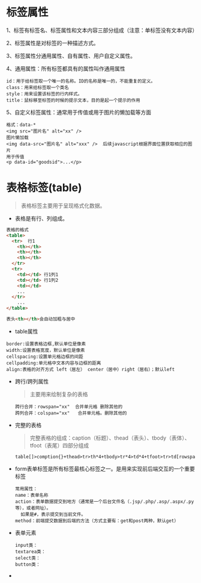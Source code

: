 # 标签属性

1、标签有标签名、标签属性和文本内容三部分组成（注意：单标签没有文本内容）

2、标签属性是对标签的一种描述方式。

3、标签属性分通用属性、自有属性、用户自定义属性。

4、通用属性：所有标签都具有的属性叫作通用属性

```
id：用于给标签取一个唯一的名称。ID的名称是唯一的，不能重复的定义。
class：用来给标签取一个类名
style：用来设置该标签的行内样式。
title：鼠标移至标签的时候的提示文本，目的是起一个提示的作用
```

5、自定义标签属性：通常用于传值或用于图片的懒加载等方面

```
格式：data-* 
<img src="图片名" alt="xx" />
图片懒加载
<img data-src="图片名" alt="xxx" />  后续javascript根据界面位置获取相应的图片
用于传值
<p data-id="goodsid">...</p>
```

# 表格标签(table)

> 表格标签主要用于呈现格式化数据。

- 表格是有行、列组成。

```html
表格的格式
<table>
  <tr>	行1
    <th></th>
    <th></th>
    <th></th>
  </tr>
  <tr>
  	<td></td> 行1列1 
    <td></td> 行1列2
    <td></td>
    ...
  </tr>
	...
</table>

表头<th></th>会自动加粗与居中
```

- table属性

```
border:设置表格边框,默认单位是像素
width:设置表格宽度，默认单位是像素
cellspacing:设置单元格边框的间距
cellpadding:单元格中文本内容与边框的距离
align:表格的对齐方式 left（居左） center（居中）right（居右）；默认left
```

- 跨行/跨列属性

  > 主要用来绘制复杂的表格

  ```
  跨行合并：rowspan="xx"  合并单元格 删除其他的
  跨列合并：colspan="xx"   合并单元格。删除其他的
  ```

- 完整的表格

  > 完整表格的组成：caption（标题）、thead（表头）、tbody（表体）、tfoot（表尾）四部分组成

  ```
  table[]>comption{}+thead>tr>th*4+tbody>tr*4>td*4+tfoot>tr>td[rowspan=4]
  ```

- form表单标签是所有标签最核心标签之一。是用来实现前后端交互的一个重要标签

  ```
  常用属性：
  name：表单名称
  action：表单数据提交到地方（通常是一个后台文件名（.jsp/.php/.asp/.aspx/.py等），或者网址）。
  	如果是#，表示提交到当前文件。
  method：前端提交数据到后端的方法（方式主要有：get和post两种，默认get）
  ```

- 表单元素

  ```
  input类：
  textarea类：
  select类：
  button类：
  ```

  

- 

